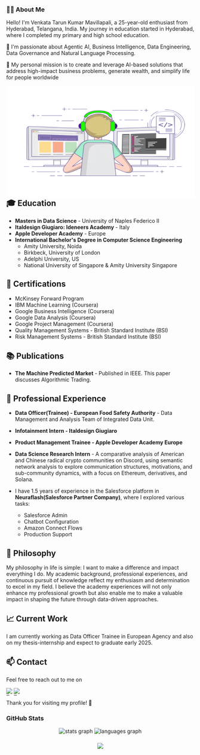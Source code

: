 ### 👨‍💼 About Me

Hello! I'm Venkata Tarun Kumar Mavillapali, a 25-year-old enthusiast from Hyderabad, Telangana, India. My journey in education started in Hyderabad, where I completed my primary and high school education.

🔭 I'm passionate about Agentic AI, Business Intelligence, Data Engineering, Data Governance and Natural Language Processing.

💭 My personal mission is to create and leverage AI-based solutions that address high-impact business problems, generate wealth, and simplify life for people worldwide

<!-- GIF -->
<img align="right" height="300" width="500" src="https://raw.githubusercontent.com/mikonoid/mikonoid/main/images/gifs/coder3.gif" />

## 🎓 Education
- **Masters in Data Science** - University of Naples Federico II
- **Italdesign Giugiaro: Ideneers Academy** - Italy
- **Apple Developer Academy** - Europe
- **International Bachelor's Degree in Computer Science Engineering**
  - Amity University, Noida
  - Birkbeck, University of London
  - Adelphi University, US
  - National University of Singapore & Amity University Singapore
 
## 📜 Certifications
- McKinsey Forward Program
- IBM Machine Learning (Coursera)
- Google Business Intelligence (Coursera)
- Google Data Analysis (Coursera)
- Google Project Management (Coursera)
- Quality Management Systems - British Standard Institute (BSI)
- Risk Management Systems - British Standard Institute (BSI)

## 📚 Publications
- **The Machine Predicted Market** - Published in IEEE. This paper discusses Algorithmic Trading.


## 💼 Professional Experience
- **Data Officer(Trainee) - European Food Safety Authority** - Data Management and Analysis Team of Integrated Data Unit.

- **Infotainment Intern - Italdesign Giugiaro**

- **Product Management Trainee - Apple Developer Academy Europe**

- **Data Science Research Intern** - A comparative analysis of American and Chinese radical crypto communities on Discord, using semantic network analysis to explore communication structures, motivations, and sub-community dynamics, with a focus on Ethereum, derivatives, and Solana.
   
- I have 1.5 years of experience in the Salesforce platform in **Neuraflash(Salesforce Partner Company)**, where I explored various tasks:
   - Salesforce Admin
   - Chatbot Configuration
   - Amazon Connect Flows
   - Production Support

## 🧘 Philosophy
My philosophy in life is simple: I want to make a difference and impact everything I do. My academic background, professional experiences, and continuous pursuit of knowledge reflect my enthusiasm and determination to excel in my field. I believe the academy experiences will not only enhance my professional growth but also enable me to make a valuable impact in shaping the future through data-driven approaches.

## 📈 Current Work
I am currently working as Data Officer Trainee in European Agency and also on my thesis-internship and expect to graduate early 2025.

## 📫 Contact
Feel free to reach out to me on 

<a href="https://www.linkedin.com/in/venkata-tarun-kumar-mavillapalli-967b4613a/">
  <img align="left" alt="Tarun Kumar LinkedIn" width="20px" height="20px" src="https://cdn.icon-icons.com/icons2/1753/PNG/512/iconfinder-social-media-applications-14linkedin-4102586_113786.png" />
</a>
<a href="https://x.com/mvtkop760">
  <img align="left" alt="Tarun Kumar Twitter" width="20px" height="20px" src="https://cdn.icon-icons.com/icons2/1753/PNG/512/iconfinder-social-media-applications-6twitter-4102580_113802.png" />
</a>
<br/>

Thank you for visiting my profile! 🙏
### GitHub Stats

<div align="center">
  <img src="https://github-readme-stats.vercel.app/api?username=VenkataTarunKumarMavillapalli&hide_title=false&hide_rank=false&show_icons=true&include_all_commits=true&count_private=true&disable_animations=false&theme=dracula&locale=en&hide_border=false&order=1" height="150" alt="stats graph"  />
  <img src="https://github-readme-stats.vercel.app/api/top-langs?username=VenkataTarunKumarMavillapalli&locale=en&hide_title=false&layout=compact&card_width=320&langs_count=5&theme=dracula&hide_border=false&order=2" height="150" alt="languages graph"  />
</div>

###

<div align="center">
  <img src="https://profile-counter.glitch.me/VenkataTarunKumarMavillapalli/count.svg?"  />
</div>

###
